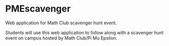 # PMEscavenger
Web application for Math Club scavenger hunt event.

Students will use this web application to follow along with a scavenger hunt event on campus hosted by Math Club/Pi Mu Epsilon.
